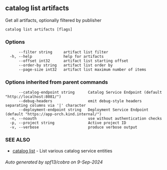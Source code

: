 ## catalog list artifacts

Get all artifacts, optionally filtered by publisher

```
catalog list artifacts [flags]
```

### Options

```
      --filter string     artifact list filter
  -h, --help              help for artifacts
      --offset int32      artifact list starting offset
      --order-by string   artifact list order by
      --page-size int32   artifact list maximum number of items
```

### Options inherited from parent commands

```
      --catalog-endpoint string      Catalog Service Endpoint (default "http://localhost:8081/")
      --debug-headers                emit debug-style headers separating columns via '|' character
      --deployment-endpoint string   Deployment Service Endpoint (default "https://app-orch.kind.internal/")
  -n, --noauth                       use without authentication checks
  -p, --project string               Active project ID
  -v, --verbose                      produce verbose output
```

### SEE ALSO

* [catalog list](catalog_list.md)	 - List various catalog service entities

###### Auto generated by spf13/cobra on 9-Sep-2024
